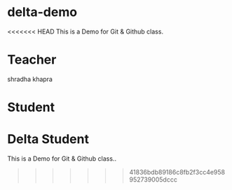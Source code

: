 # delta-demo
<<<<<<< HEAD
This is a Demo for Git &amp; Github class.

# Teacher
shradha khapra

# Student
Delta Student
=======
This is a Demo for Git &amp; Github class..
>>>>>>> 41836bdb89186c8fb2f3cc4e958952739005dccc

